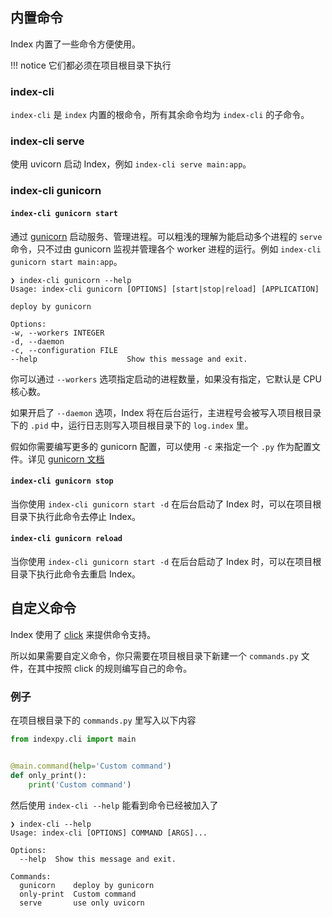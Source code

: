## 内置命令

Index 内置了一些命令方便使用。

!!! notice
    它们都必须在项目根目录下执行

### index-cli

`index-cli` 是 `index` 内置的根命令，所有其余命令均为 `index-cli` 的子命令。

### index-cli serve

使用 uvicorn 启动 Index，例如 `index-cli serve main:app`。

### index-cli gunicorn

#### `index-cli gunicorn start`

通过 [gunicorn](https://gunicorn.org/) 启动服务、管理进程。可以粗浅的理解为能启动多个进程的 `serve` 命令，只不过由 gunicorn 监视并管理各个 worker 进程的运行。例如 `index-cli gunicorn start main:app`。

```
❯ index-cli gunicorn --help
Usage: index-cli gunicorn [OPTIONS] [start|stop|reload] [APPLICATION]

deploy by gunicorn

Options:
-w, --workers INTEGER
-d, --daemon
-c, --configuration FILE
--help                    Show this message and exit.
```

你可以通过 `--workers` 选项指定启动的进程数量，如果没有指定，它默认是 CPU 核心数。

如果开启了 `--daemon` 选项，Index 将在后台运行，主进程号会被写入项目根目录下的 `.pid` 中，运行日志则写入项目根目录下的 `log.index` 里。

假如你需要编写更多的 gunicorn 配置，可以使用 `-c` 来指定一个 `.py` 作为配置文件。详见 [gunicorn 文档](http://docs.gunicorn.org/en/latest/configure.html#configuration-file)

#### `index-cli gunicorn stop`

当你使用 `index-cli gunicorn start -d` 在后台启动了 Index 时，可以在项目根目录下执行此命令去停止 Index。

#### `index-cli gunicorn reload`

当你使用 `index-cli gunicorn start -d` 在后台启动了 Index 时，可以在项目根目录下执行此命令去重启 Index。

## 自定义命令

Index 使用了 [click](https://palletsprojects.com/p/click/) 来提供命令支持。

所以如果需要自定义命令，你只需要在项目根目录下新建一个 `commands.py` 文件，在其中按照 click 的规则编写自己的命令。

### 例子

在项目根目录下的 `commands.py` 里写入以下内容

```python
from indexpy.cli import main


@main.command(help='Custom command')
def only_print():
    print('Custom command')
```

然后使用 `index-cli --help` 能看到命令已经被加入了

```
❯ index-cli --help
Usage: index-cli [OPTIONS] COMMAND [ARGS]...

Options:
  --help  Show this message and exit.

Commands:
  gunicorn    deploy by gunicorn
  only-print  Custom command
  serve       use only uvicorn
```
